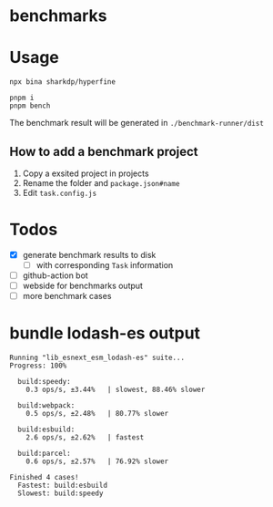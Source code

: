 # benchmarks

# Usage

```
npx bina sharkdp/hyperfine

pnpm i
pnpm bench
```

The benchmark result will be generated in `./benchmark-runner/dist`

## How to add a benchmark project

1. Copy a exsited project in projects
2. Rename the folder and `package.json#name`
3. Edit `task.config.js`

# Todos

- [x] generate benchmark results to disk
  - [ ] with corresponding `Task` information
- [ ] github-action bot
- [ ] webside for benchmarks output
- [ ] more benchmark cases

## 

# bundle lodash-es output

```
Running "lib_esnext_esm_lodash-es" suite...
Progress: 100%

  build:speedy:
    0.3 ops/s, ±3.44%   | slowest, 88.46% slower

  build:webpack:
    0.5 ops/s, ±2.48%   | 80.77% slower

  build:esbuild:
    2.6 ops/s, ±2.62%   | fastest

  build:parcel:
    0.6 ops/s, ±2.57%   | 76.92% slower

Finished 4 cases!
  Fastest: build:esbuild
  Slowest: build:speedy
```
